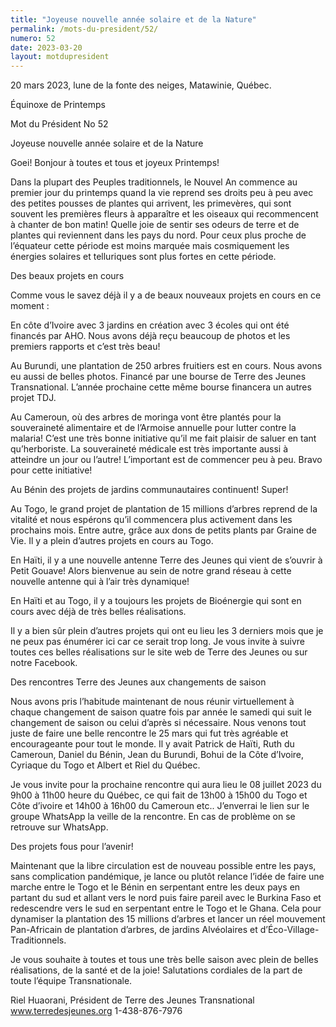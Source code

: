 ```yaml
---
title: "Joyeuse nouvelle année solaire et de la Nature"
permalink: /mots-du-president/52/
numero: 52
date: 2023-03-20
layout: motdupresident
---
```

20 mars 2023, lune de la fonte des neiges, Matawinie, Québec.

Équinoxe de Printemps

Mot du Président No 52



Joyeuse nouvelle année solaire et de la Nature

Goei! Bonjour à toutes et tous et joyeux Printemps!

Dans la plupart des Peuples traditionnels, le Nouvel An commence au premier jour du printemps quand la vie reprend ses droits peu à peu avec des petites pousses de plantes qui arrivent, les primevères, qui sont souvent les premières fleurs à apparaître et les oiseaux qui recommencent à chanter de bon matin! Quelle joie de sentir ses odeurs de terre et de plantes qui reviennent dans les pays du nord. Pour ceux plus proche de l’équateur cette période est moins marquée mais cosmiquement les énergies solaires et telluriques sont plus fortes en cette période.

Des beaux projets en cours

Comme vous le savez déjà il y a de beaux nouveaux projets en cours en ce moment :

En côte d’Ivoire avec 3 jardins en création avec 3 écoles qui ont été financés par AHO. Nous avons déjà reçu beaucoup de photos et les premiers rapports et c’est très beau!

Au Burundi, une plantation de 250 arbres fruitiers est en cours. Nous avons eu aussi de belles photos. Financé par une bourse de Terre des Jeunes Transnational. L’année prochaine cette même bourse financera un autres projet TDJ.

Au Cameroun, où des arbres de moringa vont être plantés pour la souveraineté alimentaire et de l’Armoise annuelle pour lutter contre la malaria! C’est une très bonne initiative qu’il me fait plaisir de saluer en tant qu’herboriste. La souveraineté médicale est très importante aussi à atteindre un jour ou l’autre! L’important est de commencer peu à peu. Bravo pour cette initiative!

Au Bénin des projets de jardins communautaires continuent! Super!

Au Togo, le grand projet de plantation de 15 millions d’arbres reprend de la vitalité et nous espérons qu’il commencera plus activement dans les prochains mois. Entre autre, grâce aux dons de petits plants par Graine de Vie. Il y a plein d’autres projets en cours au Togo.

En Haïti, il y a une nouvelle antenne Terre des Jeunes qui vient de s’ouvrir à Petit Gouave! Alors bienvenue au sein de notre grand réseau à cette nouvelle antenne qui à l’air très dynamique!

En Haïti et au Togo, il y a toujours les projets de Bioénergie qui sont en cours avec déjà de très belles réalisations.

Il y a bien sûr plein d’autres projets qui ont eu lieu les 3 derniers mois que je ne peux pas énumérer ici car ce serait trop long. Je vous invite à suivre toutes ces belles réalisations sur le site web de Terre des Jeunes ou sur notre Facebook.



Des rencontres Terre des Jeunes aux changements de saison

Nous avons pris l’habitude maintenant de nous réunir virtuellement à chaque changement de saison quatre fois par année le samedi qui suit le changement de saison ou celui d’après si nécessaire. Nous venons tout juste de faire une belle rencontre le 25 mars qui fut très agréable et encourageante pour tout le monde. Il y avait Patrick de Haïti, Ruth du Cameroun, Daniel du Bénin, Jean du Burundi, Bohui de la Côte d’Ivoire, Cyriaque du Togo et Albert et Riel du Québec.

Je vous invite pour la prochaine rencontre qui aura lieu le 08 juillet 2023 du 9h00 à 11h00 heure du Québec, ce qui fait de 13h00 à 15h00 du Togo et Côte d’ivoire et 14h00 à 16h00 du Cameroun etc.. J’enverrai le lien sur le groupe WhatsApp la veille de la rencontre. En cas de problème on se retrouve sur WhatsApp.

Des projets fous pour l’avenir!

Maintenant que la libre circulation est de nouveau possible entre les pays, sans complication pandémique, je lance ou plutôt relance l’idée de faire une marche entre le Togo et le Bénin en serpentant entre les deux pays en partant du sud et allant vers le nord puis faire pareil avec le Burkina Faso et redescendre vers le sud en serpentant entre le Togo et le Ghana. Cela pour dynamiser la plantation des 15 millions d’arbres et lancer un réel mouvement Pan-Africain de plantation d’arbres, de jardins Alvéolaires et d’Éco-Village-Traditionnels.



Je vous souhaite à toutes et tous une très belle saison avec plein de belles réalisations, de la santé et de la joie! Salutations cordiales de la part de toute l’équipe Transnationale.

Riel Huaorani, Président de Terre des Jeunes Transnational www.terredesjeunes.org 1-438-876-7976
